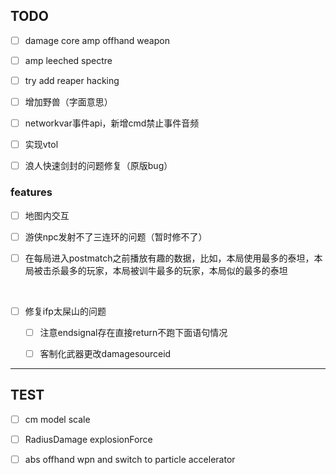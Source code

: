 ## TODO

- [ ] damage core amp offhand weapon

- [ ] amp leeched spectre

- [ ] try add reaper hacking

- [ ] 增加野兽（字面意思）

- [ ] networkvar事件api，新增cmd禁止事件音频

- [ ] 实现vtol

- [ ] 浪人快速剑封的问题修复（原版bug）

### features

- [ ] 地图内交互

- [ ] 游侠npc发射不了三连环的问题（暂时修不了）

- [ ] 在每局进入postmatch之前播放有趣的数据，比如，本局使用最多的泰坦，本局被击杀最多的玩家，本局被训牛最多的玩家，本局似的最多的泰坦

<br/>

- [ ] 修复ifp太屎山的问题

  - [ ] 注意endsignal存在直接return不跑下面语句情况

  - [ ] 客制化武器更改damagesourceid

----

## TEST

- [ ] cm model scale

- [ ] RadiusDamage explosionForce

- [ ] abs offhand wpn and switch to particle accelerator